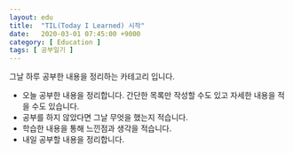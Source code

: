 ```yaml
---
layout: edu
title:  "TIL(Today I Learned) 시작"
date:   2020-03-01 07:45:00 +9000
category: [ Education ]
tags: [ 공부일기 ]
---
```


그날 하루 공부한 내용을 정리하는 카테고리 입니다.

* 오늘 공부한 내용을 정리합니다. 간단한 목록만 작성할 수도 있고 자세한 내용을 적을 수도 있습니다.
* 공부를 하지 않았다면 그날 무엇을 했는지 적습니다.
* 학습한 내용을 통해 느낀점과 생각을 적습니다.
* 내일 공부할 내용을 정리합니다.